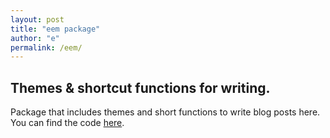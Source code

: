 ```yaml
---
layout: post
title: "eem package"
author: "e"
permalink: /eem/
---
```

## Themes & shortcut functions for writing.
Package that includes themes and short functions to write blog posts here. You can find the code [here](https://github.com/Eflores89/eem).
